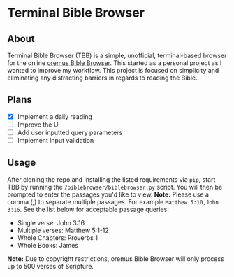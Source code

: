 # Terminal Bible Browser

## About
Terminal Bible Browser (TBB) is a simple, unofficial, terminal-based browser for the online 
[oremus Bible Browser](https://bible.oremus.org/). This started as a personal project as I 
wanted to improve my workflow. This project is focused on simplicity and eliminating any distracting
barriers in regards to reading the Bible.

## Plans
- [x] Implement a daily reading
- [ ] Improve the UI
- [ ] Add user inputted query parameters
- [ ] Implement input validation

## Usage
After cloning the repo and installing the listed requirements via `pip`, start TBB by running the
`/biblebrowser/biblebrowser.py` script. You will then be prompted to enter the passages you'd like
to view. **Note:** Please use a comma (,) to separate multiple passages. For example `Matthew
5:10,John 3:16`. See the list below for acceptable passage queries:

- Single verse: John 3:16
- Multiple verses: Matthew 5:1-12
- Whole Chapters: Proverbs 1
- Whole Books: James

**Note:** Due to copyright restrictions, oremus Bible Browser will only process up to 500 verses of
Scripture.
